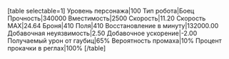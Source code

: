 [table selectable=1]
Уровень персонажа|100
Тип робота|Боец
Прочность|340000
Вместимость|2500
Скорость|11.20
Скорость MAX|24.64
Броня|410
Поля|410
Восстановление в минуту|132000.00
Добавочная неуязвимость|2.50
Добавочное ускорение|-2.00
Получаемый урон от гаубиц|65%
Вероятность промаха|10%
Процент прокачки в реглах|100%
[/table]
